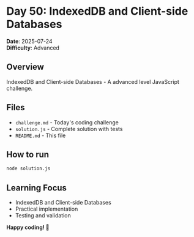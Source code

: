# Day 50: IndexedDB and Client-side Databases

**Date**: 2025-07-24  
**Difficulty**: Advanced

## Overview
IndexedDB and Client-side Databases - A advanced level JavaScript challenge.

## Files
- `challenge.md` - Today's coding challenge
- `solution.js` - Complete solution with tests
- `README.md` - This file

## How to run
```bash
node solution.js
```

## Learning Focus
- IndexedDB and Client-side Databases
- Practical implementation
- Testing and validation

**Happy coding! 🚀**
